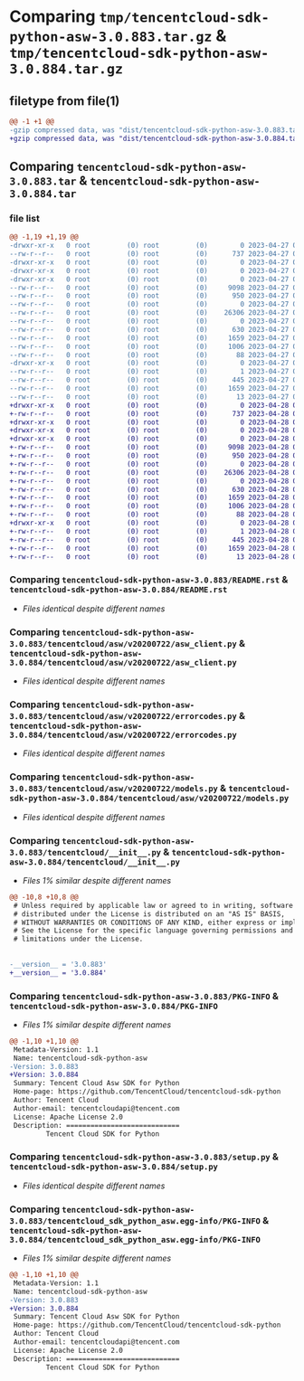 # Comparing `tmp/tencentcloud-sdk-python-asw-3.0.883.tar.gz` & `tmp/tencentcloud-sdk-python-asw-3.0.884.tar.gz`

## filetype from file(1)

```diff
@@ -1 +1 @@
-gzip compressed data, was "dist/tencentcloud-sdk-python-asw-3.0.883.tar", last modified: Thu Apr 27 00:17:10 2023, max compression
+gzip compressed data, was "dist/tencentcloud-sdk-python-asw-3.0.884.tar", last modified: Fri Apr 28 02:04:43 2023, max compression
```

## Comparing `tencentcloud-sdk-python-asw-3.0.883.tar` & `tencentcloud-sdk-python-asw-3.0.884.tar`

### file list

```diff
@@ -1,19 +1,19 @@
-drwxr-xr-x   0 root         (0) root         (0)        0 2023-04-27 00:17:10.000000 tencentcloud-sdk-python-asw-3.0.883/
--rw-r--r--   0 root         (0) root         (0)      737 2023-04-27 00:17:09.000000 tencentcloud-sdk-python-asw-3.0.883/README.rst
-drwxr-xr-x   0 root         (0) root         (0)        0 2023-04-27 00:17:10.000000 tencentcloud-sdk-python-asw-3.0.883/tencentcloud/
-drwxr-xr-x   0 root         (0) root         (0)        0 2023-04-27 00:17:10.000000 tencentcloud-sdk-python-asw-3.0.883/tencentcloud/asw/
-drwxr-xr-x   0 root         (0) root         (0)        0 2023-04-27 00:17:10.000000 tencentcloud-sdk-python-asw-3.0.883/tencentcloud/asw/v20200722/
--rw-r--r--   0 root         (0) root         (0)     9098 2023-04-27 00:17:09.000000 tencentcloud-sdk-python-asw-3.0.883/tencentcloud/asw/v20200722/asw_client.py
--rw-r--r--   0 root         (0) root         (0)      950 2023-04-27 00:17:09.000000 tencentcloud-sdk-python-asw-3.0.883/tencentcloud/asw/v20200722/errorcodes.py
--rw-r--r--   0 root         (0) root         (0)        0 2023-04-27 00:17:09.000000 tencentcloud-sdk-python-asw-3.0.883/tencentcloud/asw/v20200722/__init__.py
--rw-r--r--   0 root         (0) root         (0)    26306 2023-04-27 00:17:09.000000 tencentcloud-sdk-python-asw-3.0.883/tencentcloud/asw/v20200722/models.py
--rw-r--r--   0 root         (0) root         (0)        0 2023-04-27 00:17:09.000000 tencentcloud-sdk-python-asw-3.0.883/tencentcloud/asw/__init__.py
--rw-r--r--   0 root         (0) root         (0)      630 2023-04-27 00:17:09.000000 tencentcloud-sdk-python-asw-3.0.883/tencentcloud/__init__.py
--rw-r--r--   0 root         (0) root         (0)     1659 2023-04-27 00:17:10.000000 tencentcloud-sdk-python-asw-3.0.883/PKG-INFO
--rw-r--r--   0 root         (0) root         (0)     1006 2023-04-27 00:17:09.000000 tencentcloud-sdk-python-asw-3.0.883/setup.py
--rw-r--r--   0 root         (0) root         (0)       88 2023-04-27 00:17:10.000000 tencentcloud-sdk-python-asw-3.0.883/setup.cfg
-drwxr-xr-x   0 root         (0) root         (0)        0 2023-04-27 00:17:10.000000 tencentcloud-sdk-python-asw-3.0.883/tencentcloud_sdk_python_asw.egg-info/
--rw-r--r--   0 root         (0) root         (0)        1 2023-04-27 00:17:10.000000 tencentcloud-sdk-python-asw-3.0.883/tencentcloud_sdk_python_asw.egg-info/dependency_links.txt
--rw-r--r--   0 root         (0) root         (0)      445 2023-04-27 00:17:10.000000 tencentcloud-sdk-python-asw-3.0.883/tencentcloud_sdk_python_asw.egg-info/SOURCES.txt
--rw-r--r--   0 root         (0) root         (0)     1659 2023-04-27 00:17:10.000000 tencentcloud-sdk-python-asw-3.0.883/tencentcloud_sdk_python_asw.egg-info/PKG-INFO
--rw-r--r--   0 root         (0) root         (0)       13 2023-04-27 00:17:10.000000 tencentcloud-sdk-python-asw-3.0.883/tencentcloud_sdk_python_asw.egg-info/top_level.txt
+drwxr-xr-x   0 root         (0) root         (0)        0 2023-04-28 02:04:43.000000 tencentcloud-sdk-python-asw-3.0.884/
+-rw-r--r--   0 root         (0) root         (0)      737 2023-04-28 02:04:43.000000 tencentcloud-sdk-python-asw-3.0.884/README.rst
+drwxr-xr-x   0 root         (0) root         (0)        0 2023-04-28 02:04:43.000000 tencentcloud-sdk-python-asw-3.0.884/tencentcloud/
+drwxr-xr-x   0 root         (0) root         (0)        0 2023-04-28 02:04:43.000000 tencentcloud-sdk-python-asw-3.0.884/tencentcloud/asw/
+drwxr-xr-x   0 root         (0) root         (0)        0 2023-04-28 02:04:43.000000 tencentcloud-sdk-python-asw-3.0.884/tencentcloud/asw/v20200722/
+-rw-r--r--   0 root         (0) root         (0)     9098 2023-04-28 02:04:43.000000 tencentcloud-sdk-python-asw-3.0.884/tencentcloud/asw/v20200722/asw_client.py
+-rw-r--r--   0 root         (0) root         (0)      950 2023-04-28 02:04:43.000000 tencentcloud-sdk-python-asw-3.0.884/tencentcloud/asw/v20200722/errorcodes.py
+-rw-r--r--   0 root         (0) root         (0)        0 2023-04-28 02:04:43.000000 tencentcloud-sdk-python-asw-3.0.884/tencentcloud/asw/v20200722/__init__.py
+-rw-r--r--   0 root         (0) root         (0)    26306 2023-04-28 02:04:43.000000 tencentcloud-sdk-python-asw-3.0.884/tencentcloud/asw/v20200722/models.py
+-rw-r--r--   0 root         (0) root         (0)        0 2023-04-28 02:04:43.000000 tencentcloud-sdk-python-asw-3.0.884/tencentcloud/asw/__init__.py
+-rw-r--r--   0 root         (0) root         (0)      630 2023-04-28 02:04:43.000000 tencentcloud-sdk-python-asw-3.0.884/tencentcloud/__init__.py
+-rw-r--r--   0 root         (0) root         (0)     1659 2023-04-28 02:04:43.000000 tencentcloud-sdk-python-asw-3.0.884/PKG-INFO
+-rw-r--r--   0 root         (0) root         (0)     1006 2023-04-28 02:04:43.000000 tencentcloud-sdk-python-asw-3.0.884/setup.py
+-rw-r--r--   0 root         (0) root         (0)       88 2023-04-28 02:04:43.000000 tencentcloud-sdk-python-asw-3.0.884/setup.cfg
+drwxr-xr-x   0 root         (0) root         (0)        0 2023-04-28 02:04:43.000000 tencentcloud-sdk-python-asw-3.0.884/tencentcloud_sdk_python_asw.egg-info/
+-rw-r--r--   0 root         (0) root         (0)        1 2023-04-28 02:04:43.000000 tencentcloud-sdk-python-asw-3.0.884/tencentcloud_sdk_python_asw.egg-info/dependency_links.txt
+-rw-r--r--   0 root         (0) root         (0)      445 2023-04-28 02:04:43.000000 tencentcloud-sdk-python-asw-3.0.884/tencentcloud_sdk_python_asw.egg-info/SOURCES.txt
+-rw-r--r--   0 root         (0) root         (0)     1659 2023-04-28 02:04:43.000000 tencentcloud-sdk-python-asw-3.0.884/tencentcloud_sdk_python_asw.egg-info/PKG-INFO
+-rw-r--r--   0 root         (0) root         (0)       13 2023-04-28 02:04:43.000000 tencentcloud-sdk-python-asw-3.0.884/tencentcloud_sdk_python_asw.egg-info/top_level.txt
```

### Comparing `tencentcloud-sdk-python-asw-3.0.883/README.rst` & `tencentcloud-sdk-python-asw-3.0.884/README.rst`

 * *Files identical despite different names*

### Comparing `tencentcloud-sdk-python-asw-3.0.883/tencentcloud/asw/v20200722/asw_client.py` & `tencentcloud-sdk-python-asw-3.0.884/tencentcloud/asw/v20200722/asw_client.py`

 * *Files identical despite different names*

### Comparing `tencentcloud-sdk-python-asw-3.0.883/tencentcloud/asw/v20200722/errorcodes.py` & `tencentcloud-sdk-python-asw-3.0.884/tencentcloud/asw/v20200722/errorcodes.py`

 * *Files identical despite different names*

### Comparing `tencentcloud-sdk-python-asw-3.0.883/tencentcloud/asw/v20200722/models.py` & `tencentcloud-sdk-python-asw-3.0.884/tencentcloud/asw/v20200722/models.py`

 * *Files identical despite different names*

### Comparing `tencentcloud-sdk-python-asw-3.0.883/tencentcloud/__init__.py` & `tencentcloud-sdk-python-asw-3.0.884/tencentcloud/__init__.py`

 * *Files 1% similar despite different names*

```diff
@@ -10,8 +10,8 @@
 # Unless required by applicable law or agreed to in writing, software
 # distributed under the License is distributed on an "AS IS" BASIS,
 # WITHOUT WARRANTIES OR CONDITIONS OF ANY KIND, either express or implied.
 # See the License for the specific language governing permissions and
 # limitations under the License.
 
 
-__version__ = '3.0.883'
+__version__ = '3.0.884'
```

### Comparing `tencentcloud-sdk-python-asw-3.0.883/PKG-INFO` & `tencentcloud-sdk-python-asw-3.0.884/PKG-INFO`

 * *Files 1% similar despite different names*

```diff
@@ -1,10 +1,10 @@
 Metadata-Version: 1.1
 Name: tencentcloud-sdk-python-asw
-Version: 3.0.883
+Version: 3.0.884
 Summary: Tencent Cloud Asw SDK for Python
 Home-page: https://github.com/TencentCloud/tencentcloud-sdk-python
 Author: Tencent Cloud
 Author-email: tencentcloudapi@tencent.com
 License: Apache License 2.0
 Description: ============================
         Tencent Cloud SDK for Python
```

### Comparing `tencentcloud-sdk-python-asw-3.0.883/setup.py` & `tencentcloud-sdk-python-asw-3.0.884/setup.py`

 * *Files identical despite different names*

### Comparing `tencentcloud-sdk-python-asw-3.0.883/tencentcloud_sdk_python_asw.egg-info/PKG-INFO` & `tencentcloud-sdk-python-asw-3.0.884/tencentcloud_sdk_python_asw.egg-info/PKG-INFO`

 * *Files 1% similar despite different names*

```diff
@@ -1,10 +1,10 @@
 Metadata-Version: 1.1
 Name: tencentcloud-sdk-python-asw
-Version: 3.0.883
+Version: 3.0.884
 Summary: Tencent Cloud Asw SDK for Python
 Home-page: https://github.com/TencentCloud/tencentcloud-sdk-python
 Author: Tencent Cloud
 Author-email: tencentcloudapi@tencent.com
 License: Apache License 2.0
 Description: ============================
         Tencent Cloud SDK for Python
```

